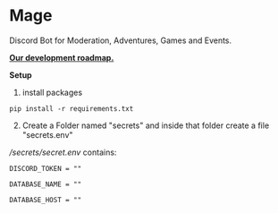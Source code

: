 # Mage
Discord Bot for Moderation, Adventures, Games and Events.

**[Our development roadmap.](https://trello.com/b/TEWeaKQv/python-project-mage "https://trello.com/b/TEWeaKQv/python-project-mage")**


**Setup**

1. install packages

<code>pip install -r requirements.txt</code>



2. Create a Folder named "secrets" and inside that folder create a file "secrets.env"

*/secrets/secret.env* contains:

<code>DISCORD_TOKEN = ""</code>

<code>DATABASE_NAME = ""</code>

<code>DATABASE_HOST = ""</code>
